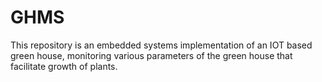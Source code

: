 # GHMS
 This repository is an embedded systems implementation of an IOT based green house, monitoring various parameters of the green house that facilitate growth of plants.

